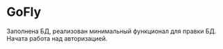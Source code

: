 # GoFly
Заполнена БД, реализован минимальный функционал для правки БД. Начата работа над авторизацией.
